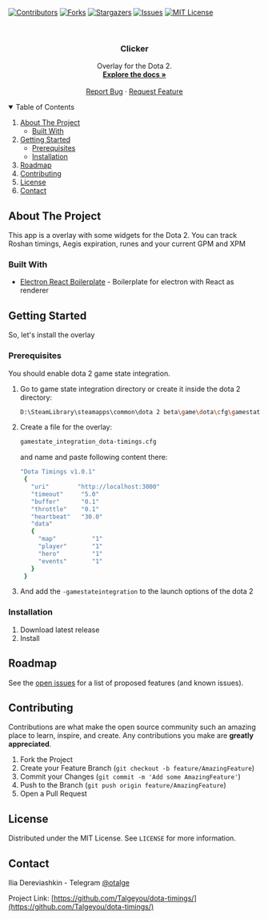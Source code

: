 [![Contributors][contributors-shield]][contributors-url]
[![Forks][forks-shield]][forks-url]
[![Stargazers][stars-shield]][stars-url]
[![Issues][issues-shield]][issues-url]
[![MIT License][license-shield]][license-url]

<!-- PROJECT LOGO -->
<br />
<p align="center">
  <h3 align="center">Clicker</h3>
  <p align="center">
    Overlay for the Dota 2.
    <br />
    <a href="https://github.com/Talgeyou/dota-timings"><strong>Explore the docs »</strong></a>
    <br />
    <br />
    <a href="https://github.com/Talgeyou/dota-timings/issues">Report Bug</a>
    ·
    <a href="https://github.com/Talgeyou/dota-timings/issues">Request Feature</a>
  </p>
</p>

<!-- TABLE OF CONTENTS -->
<details open="open">
  <summary>Table of Contents</summary>
  <ol>
    <li>
      <a href="#about-the-project">About The Project</a>
      <ul>
        <li><a href="#built-with">Built With</a></li>
      </ul>
    </li>
    <li>
      <a href="#getting-started">Getting Started</a>
      <ul>
        <li><a href="#prerequisites">Prerequisites</a></li>
        <li><a href="#installation">Installation</a></li>
      </ul>
    </li>
    <li><a href="#roadmap">Roadmap</a></li>
    <li><a href="#contributing">Contributing</a></li>
    <li><a href="#license">License</a></li>
    <li><a href="#contact">Contact</a></li>
  </ol>
</details>

<!-- ABOUT THE PROJECT -->

## About The Project

This app is a overlay with some widgets for the Dota 2.
You can track Roshan timings, Aegis expiration, runes and your current GPM and XPM

### Built With

- [Electron React Boilerplate](https://github.com/electron-react-boilerplate/electron-react-boilerplate) - Boilerplate for electron with React as renderer

<!-- GETTING STARTED -->

## Getting Started

So, let's install the overlay

### Prerequisites

You should enable dota 2 game state integration.

1. Go to game state integration directory or create it inside the dota 2 directory:
   ```sh
   D:\SteamLibrary\steamapps\common\dota 2 beta\game\dota\cfg\gamestate_integration
   ```
2. Create a file for the overlay:
   ```sh
   gamestate_integration_dota-timings.cfg
   ```
   and name and paste following content there:
   ```sh
   "Dota Timings v1.0.1"
    {
      "uri"        "http://localhost:3000"
      "timeout" 	"5.0"
      "buffer"  	"0.1"
      "throttle" 	"0.1"
      "heartbeat" 	"30.0"
      "data"
      {
        "map"          "1"
        "player"       "1"
        "hero"         "1"
        "events"       "1"
      }
    }
   ```
3. And add the `-gamestateintegration` to the launch options of the dota 2

### Installation

1. Download latest release
2. Install

<!-- ROADMAP -->

## Roadmap

See the [open issues](https://github.com/Talgeyou/dota-timings/issues) for a list of proposed features (and known issues).

<!-- CONTRIBUTING -->

## Contributing

Contributions are what make the open source community such an amazing place to learn, inspire, and create. Any contributions you make are **greatly appreciated**.

1. Fork the Project
2. Create your Feature Branch (`git checkout -b feature/AmazingFeature`)
3. Commit your Changes (`git commit -m 'Add some AmazingFeature'`)
4. Push to the Branch (`git push origin feature/AmazingFeature`)
5. Open a Pull Request

<!-- LICENSE -->

## License

Distributed under the MIT License. See `LICENSE` for more information.

<!-- CONTACT -->

## Contact

Ilia Dereviashkin - Telegram [@otalge](https://t.me/otalge)

Project Link: [https://github.com/Talgeyou/dota-timings/](https://github.com/Talgeyou/dota-timings/)

[contributors-shield]: https://img.shields.io/github/contributors/Talgeyou/dota-timings.svg?style=for-the-badge
[contributors-url]: https://github.com/Talgeyou/dota-timings/graphs/contributors
[forks-shield]: https://img.shields.io/github/forks/Talgeyou/dota-timings.svg?style=for-the-badge
[forks-url]: https://github.com/Talgeyou/dota-timings/network/members
[stars-shield]: https://img.shields.io/github/stars/Talgeyou/dota-timings.svg?style=for-the-badge
[stars-url]: https://github.com/Talgeyou/dota-timings/stargazers
[issues-shield]: https://img.shields.io/github/issues/Talgeyou/dota-timings.svg?style=for-the-badge
[issues-url]: https://github.com/Talgeyou/dota-timings/issues
[license-shield]: https://img.shields.io/github/license/Talgeyou/dota-timings.svg?style=for-the-badge
[license-url]: https://github.com/Talgeyou/dota-timings/blob/master/LICENSE.txt
